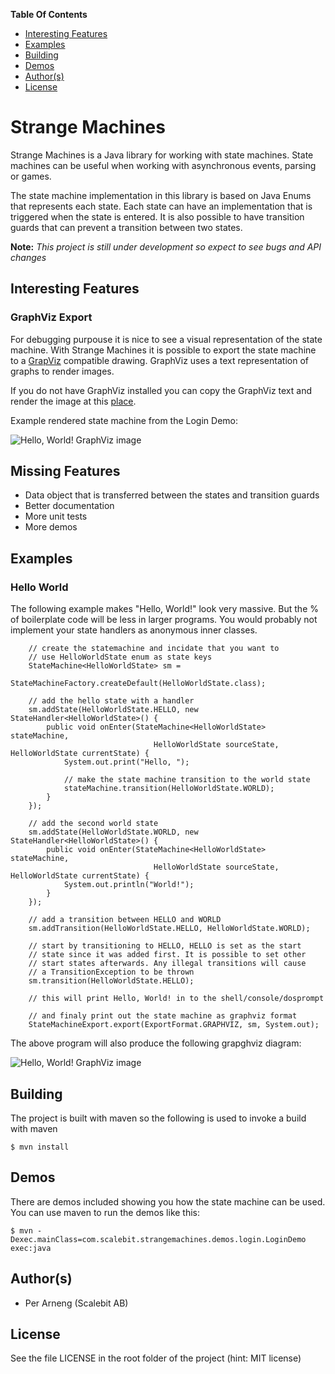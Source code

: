 **Table Of Contents**
* [Interesting Features](https://github.com/PerArneng/strangemachines#interesting-features)
* [Examples](https://github.com/PerArneng/strangemachines#examples)
* [Building](https://github.com/PerArneng/strangemachines#building)
* [Demos](https://github.com/PerArneng/strangemachines#demos)
* [Author(s)](https://github.com/PerArneng/strangemachines#authors)
* [License](https://github.com/PerArneng/strangemachines#license)

# Strange Machines

Strange Machines is a Java library for working with state machines. State machines can
be useful when working with asynchronous events, parsing or games.

The state machine implementation in this library is based on Java Enums that represents
each state. Each state can have an implementation that is triggered when the state
is entered. It is also possible to have transition guards that can prevent a transition
between two states.

**Note:** *This project is still under development so expect to see bugs and API changes*

## Interesting Features

### GraphViz Export
For debugging purpouse it is nice to see a visual representation of the state machine. With
Strange Machines it is possible to export the state machine to a [GrapViz](http://www.graphviz.org/)
compatible drawing. GraphViz uses a text representation of graphs to render images.

If you do not have GraphViz installed you can copy the GraphViz text and render the image
at this [place](http://sandbox.kidstrythisathome.com/erdos/index.html).

Example rendered state machine from the Login Demo:

![Hello, World! GraphViz image](https://raw.github.com/PerArneng/strangemachines/master/docs/images/login_demo.png)

## Missing Features

* Data object that is transferred between the states and transition guards
* Better documentation
* More unit tests
* More demos

## Examples

### Hello World
The following example makes "Hello, World!" look very massive. But the % of boilerplate
code will be less in larger programs. You would probably not implement your state handlers
as anonymous inner classes.

        // create the statemachine and incidate that you want to
        // use HelloWorldState enum as state keys
        StateMachine<HelloWorldState> sm =
                  StateMachineFactory.createDefault(HelloWorldState.class);

        // add the hello state with a handler
        sm.addState(HelloWorldState.HELLO, new StateHandler<HelloWorldState>() {
            public void onEnter(StateMachine<HelloWorldState> stateMachine,
                                    HelloWorldState sourceState, HelloWorldState currentState) {
                System.out.print("Hello, ");

                // make the state machine transition to the world state
                stateMachine.transition(HelloWorldState.WORLD);
            }
        });

        // add the second world state
        sm.addState(HelloWorldState.WORLD, new StateHandler<HelloWorldState>() {
            public void onEnter(StateMachine<HelloWorldState> stateMachine,
                                    HelloWorldState sourceState, HelloWorldState currentState) {
                System.out.println("World!");
            }
        });

        // add a transition between HELLO and WORLD
        sm.addTransition(HelloWorldState.HELLO, HelloWorldState.WORLD);

        // start by transitioning to HELLO, HELLO is set as the start
        // state since it was added first. It is possible to set other
        // start states afterwards. Any illegal transitions will cause
        // a TransitionException to be thrown
        sm.transition(HelloWorldState.HELLO);

        // this will print Hello, World! in to the shell/console/dosprompt

        // and finaly print out the state machine as graphviz format
        StateMachineExport.export(ExportFormat.GRAPHVIZ, sm, System.out);

The above program will also produce the following grapghviz diagram:

![Hello, World! GraphViz image](https://raw.github.com/PerArneng/strangemachines/master/docs/images/hello_world.png)

## Building

The project is built with maven so the following is used to invoke a build with maven

    $ mvn install

## Demos

There are demos included showing you how the state machine can be used. You can use maven
to run the demos like this:

    $ mvn -Dexec.mainClass=com.scalebit.strangemachines.demos.login.LoginDemo exec:java

## Author(s)

* Per Arneng (Scalebit AB)

## License

See the file LICENSE in the root folder of the project (hint: MIT license)


